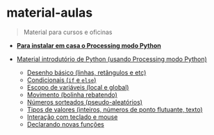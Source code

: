 # material-aulas
> Material para cursos e oficinas

- **[Para instalar em casa o Processing modo Python](https://abav.lugaralgum.com/como-instalar-o-processing-modo-python/)**

- [Material introdutório de Python (usando Processing modo Python)](//blob/master/Processing-Python)

  - [Desenho básico (linhas, retângulos e etc)](/Processing-Python/desenho-basico_py.md)
  - [Condicionais (`if` e `else`)](/Processing-Python/condicionais_py.md)
  - [Escopo de variáveis (local e global)](/Processing-Python/escopo_py.md)
  - [Movimento (bolinha rebatendo)](/Processing-Python/movimento_py.md)
  - [Números sorteados (pseudo-aleatórios)](/Processing-Python/numeros-aleatorios_py.md)
  - [Tipos de valores (inteiros, números de ponto flutuante, texto)](/Processing-Python/desenho-basico_py.py)
  - [Interação com teclado e mouse](/Processing-Python/input_py.py)
  - [Declarando novas funções](/Processing-Python/funcoes_py.py)
